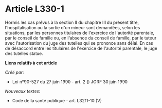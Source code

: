 # Article L330-1

Hormis les cas prévus à la section II du chapitre III du présent titre, l'hospitalisation ou la sortie d'un mineur sont
demandées, selon les situations, par les personnes titulaires de l'exercice de l'autorité parentale, par le conseil de
famille ou, en l'absence du conseil de famille, par le tuteur avec l'autorisation du juge des tutelles qui se prononce sans
délai. En cas de désaccord entre les titulaires de l'exercice de l'autorité parentale, le juge des tutelles statue.

**Liens relatifs à cet article**

_Créé par_:

  - Loi n°90-527 du 27 juin 1990 - art. 2 () JORF 30 juin 1990

_Nouveaux textes_:

  - Code de la santé publique - art. L3211-10 (V)
